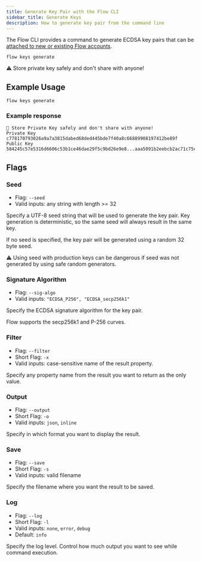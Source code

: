 ```yaml
---
title: Generate Key Pair with the Flow CLI
sidebar_title: Generate Keys
description: How to generate key pair from the command line
---
```


The Flow CLI provides a command to generate ECDSA key pairs
that can be [attached to new or existing Flow accounts](https://docs.onflow.org/concepts/accounts-and-keys).

`flow keys generate`

⚠️ Store private key safely and don't share with anyone!

## Example Usage

```shell
flow keys generate
```

### Example response

```shell
🔴️ Store Private Key safely and don't share with anyone! 
Private Key 	 c778170793026a9a7a3815dabed68ded445bde7f40a8c66889908197412be89f 
Public Key 	 584245c57e5316d6606c53b1ce46dae29f5c9bd26e9e8...aaa5091b2eebcb2ac71c75cf70842878878a2d650f7 
```

## Flags

### Seed

- Flag: `--seed`
- Valid inputs: any string with length >= 32

Specify a UTF-8 seed string that will be used to generate the key pair.
Key generation is deterministic, so the same seed will always
result in the same key.

If no seed is specified, the key pair will be generated using
a random 32 byte seed.

⚠️ Using seed with production keys can be dangerous if seed was not generated 
by using safe random generators.

### Signature Algorithm

- Flag: `--sig-algo`
- Valid inputs: `"ECDSA_P256", "ECDSA_secp256k1"`

Specify the ECDSA signature algorithm for the key pair.

Flow supports the secp256k1 and P-256 curves.

### Filter

- Flag: `--filter`
- Short Flag: `-x`
- Valid inputs: case-sensitive name of the result property.

Specify any property name from the result you want to return as the only value.

### Output

- Flag: `--output`
- Short Flag: `-o`
- Valid inputs: `json`, `inline`

Specify in which format you want to display the result.

### Save

- Flag: `--save`
- Short Flag: `-s`
- Valid inputs: valid filename

Specify the filename where you want the result to be saved.

### Log

- Flag: `--log`
- Short Flag: `-l`
- Valid inputs: `none`, `error`, `debug`
- Default: `info`

Specify the log level. Control how much output you want to see while command execution.



